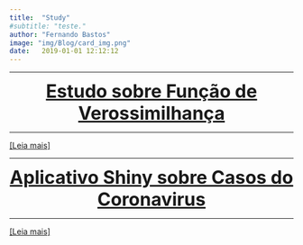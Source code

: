 ```yaml
---
title:  "Study"
#subtitle: "teste."
author: "Fernando Bastos"
image: "img/Blog/card_img.png"
date:   2019-01-01 12:12:12
---
```



***

<center><font size="6" color="#76asaf">
<a href="/blog_posts/14-08-2019/post1">
<b>Estudo sobre Função de Verossimilhança</b>
</a></font></center>

***

[[Leia mais]](/blog_posts/14-08-2019/post1)


***

<center><font size="6" color="#76asaf">
<a href="/blog_posts/26-03-2020/Corona">
<b>Aplicativo Shiny sobre Casos do Coronavirus</b>
</a></font></center>

***

[[Leia mais]](/blog_posts/26-03-2020/Corona/CoronaBR.R)